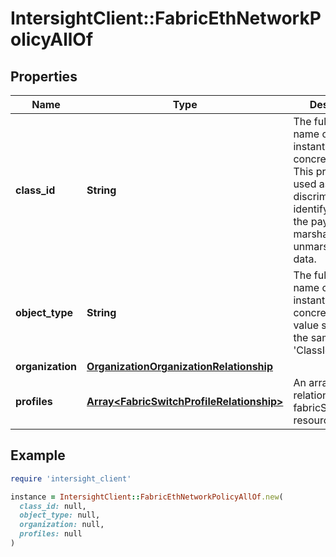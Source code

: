 # IntersightClient::FabricEthNetworkPolicyAllOf

## Properties

| Name | Type | Description | Notes |
| ---- | ---- | ----------- | ----- |
| **class_id** | **String** | The fully-qualified name of the instantiated, concrete type. This property is used as a discriminator to identify the type of the payload when marshaling and unmarshaling data. | [default to &#39;fabric.EthNetworkPolicy&#39;] |
| **object_type** | **String** | The fully-qualified name of the instantiated, concrete type. The value should be the same as the &#39;ClassId&#39; property. | [default to &#39;fabric.EthNetworkPolicy&#39;] |
| **organization** | [**OrganizationOrganizationRelationship**](OrganizationOrganizationRelationship.md) |  | [optional] |
| **profiles** | [**Array&lt;FabricSwitchProfileRelationship&gt;**](FabricSwitchProfileRelationship.md) | An array of relationships to fabricSwitchProfile resources. | [optional] |

## Example

```ruby
require 'intersight_client'

instance = IntersightClient::FabricEthNetworkPolicyAllOf.new(
  class_id: null,
  object_type: null,
  organization: null,
  profiles: null
)
```

